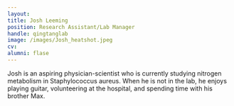 ```yaml
---
layout: 
title: Josh Leeming
position: Research Assistant/Lab Manager
handle: qingtanglab
image: /images/Josh_heatshot.jpeg
cv: 
alumni: flase
---
```


Josh is an aspiring physician-scientist who is currently studying nitrogen metabolism in Staphylococcus aureus. When he is not in the lab, he enjoys playing guitar, volunteering at the hospital, and spending time with his brother Max.


